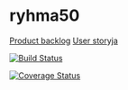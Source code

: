 # ryhma50

[Product backlog](https://docs.google.com/spreadsheets/d/1LjCUWU9zXJOxTYC1R3YRuoWr0uVzmUsfsrzPC4oFgpc/edit?usp=sharing)
[User storyja](https://docs.google.com/document/d/1Hcfs2dEpAOPRS699CDqL5iQoODS68RMpF2F8g4845x4/edit?usp=sharing)

[![Build Status](https://travis-ci.org/Shyles/ryhma50.svg?branch=master)](https://travis-ci.org/Shyles/ryhma50)

[![Coverage Status](https://coveralls.io/repos/github/Shyles/ryhma50/badge.svg?branch=master)](https://coveralls.io/github/Shyles/ryhma50?branch=master)
